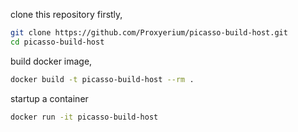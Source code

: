 clone this repository firstly,

```sh
git clone https://github.com/Proxyerium/picasso-build-host.git
cd picasso-build-host
```

build docker image,

```sh
docker build -t picasso-build-host --rm .
```

startup a container

```sh
docker run -it picasso-build-host
```
